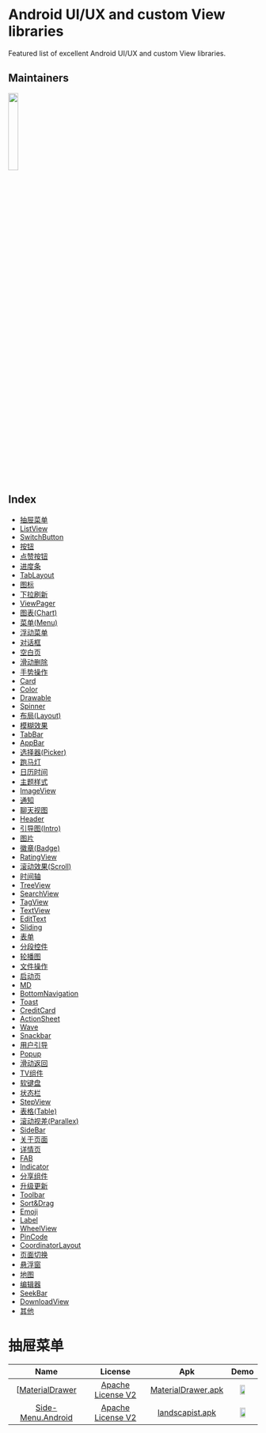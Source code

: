 Android UI/UX and custom View libraries
==================
Featured list of excellent Android UI/UX and custom View libraries.

## Maintainers
<p>
  <a href="https://github.com/i996">
    <img src="https://avatars.githubusercontent.com/u/34000398?v=4" width="20%"/>
  </a>
</p>


## Index
* [抽屉菜单](#抽屉菜单)
* [ListView](#ListView)
* [SwitchButton](#SwitchButton)
* [按钮](#按钮)
* [点赞按钮](#点赞按钮)
* [进度条](#进度条)
* [TabLayout](#TabLayout)
* [图标](#图标)
* [下拉刷新](#下拉刷新)
* [ViewPager](#ViewPager)
* [图表(Chart)](#图表(Chart))
* [菜单(Menu)](#菜单(Menu))
* [浮动菜单](#浮动菜单)
* [对话框](#对话框)
* [空白页](#空白页)
* [滑动删除](#滑动删除)
* [手势操作](#手势操作)
* [Card](#Card)
* [Color](#Color)
* [Drawable](#Drawable)
* [Spinner](#Spinner)
* [布局(Layout)](#布局(Layout))
* [模糊效果](#模糊效果)
* [TabBar](#TabBar)
* [AppBar](#AppBar)
* [选择器(Picker)](#选择器(Picker))
* [跑马灯](#跑马灯)
* [日历时间](#日历时间)
* [主题样式](#主题样式)
* [ImageView](#ImageView)
* [通知](#通知)
* [聊天视图](#聊天视图)
* [Header](#Header)
* [引导图(Intro)](#引导图(Intro))
* [图片](#图片)
* [徽章(Badge)](#徽章(Badge))
* [RatingView](#RatingView)
* [滚动效果(Scroll)](#滚动效果(Scroll))
* [时间轴](#时间轴)
* [TreeView](#TreeView)
* [SearchView](#SearchView)
* [TagView](#TagView)
* [TextView](#TextView)
* [EditText](#EditText)
* [Sliding](#Sliding)
* [表单](#表单)
* [分段控件](#分段控件)
* [轮播图](#轮播图)
* [文件操作](#文件操作)
* [启动页](#启动页)
* [MD](#MD)
* [BottomNavigation](#BottomNavigation)
* [Toast](#Toast)
* [CreditCard](#CreditCard)
* [ActionSheet](#ActionSheet)
* [Wave](#Wave)
* [Snackbar](#Snackbar)
* [用户引导](#用户引导)
* [Popup](#Popup)
* [滑动返回](#滑动返回)
* [TV组件](#TV组件)
* [软键盘](#软键盘)
* [状态栏](#状态栏)
* [StepView](#StepView)
* [表格(Table)](#表格(Table))
* [滚动视差(Parallex)](#滚动视差(Parallex))
* [SideBar](#SideBar)
* [关于页面](#关于页面)
* [详情页](#详情页)
* [FAB](#FAB)
* [Indicator](#Indicator)
* [分享组件](#分享组件)
* [升级更新](#升级更新)
* [Toolbar](#Toolbar)
* [Sort&amp;Drag](#Sort&amp;Drag)
* [Emoji](#Emoji)
* [Label](#Label)
* [WheelView](#WheelView)
* [PinCode](#PinCode)
* [CoordinatorLayout](#CoordinatorLayout)
* [页面切换](#页面切换)
* [悬浮窗](#悬浮窗)
* [地图](#地图)
* [编辑器](#编辑器)
* [SeekBar](#SeekBar)
* [DownloadView](#DownloadView)
* [其他](#其他)

抽屉菜单
======================
Name | License | Apk | Demo
:-: | :-: | :-: | :-:
[[MaterialDrawer](https://github.com/mikepenz/MaterialDrawer) | [Apache License V2](https://www.apache.org/licenses/LICENSE-2.0) | [MaterialDrawer.apk](https://github.com/mikepenz/MaterialDrawer.apk) | <img src="https://github.com/mikepenz/MaterialDrawer.gif" width="46%">
[Side-Menu.Android](https://github.com/Yalantis/Side-Menu.Android) | [Apache License V2](https://www.apache.org/licenses/LICENSE-2.0) | [landscapist.apk](https://github.com/Yalantis/Side-Menu.Android.apk) | <img src="Side-Menu.Android.gif" width="49%">


